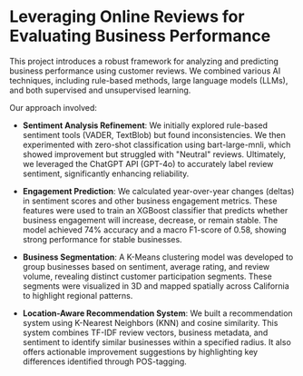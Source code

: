 # Leveraging Online Reviews for Evaluating Business Performance
This project introduces a robust framework for analyzing and predicting business performance using customer reviews. We combined various AI techniques, including rule-based methods, large language models (LLMs), and both supervised and unsupervised learning.

Our approach involved:

- **Sentiment Analysis Refinement**: We initially explored rule-based sentiment tools (VADER, TextBlob) but found inconsistencies. We then experimented with zero-shot classification using bart-large-mnli, which showed improvement but struggled with "Neutral" reviews. Ultimately, we leveraged the ChatGPT API (GPT-4o) to accurately label review sentiment, significantly enhancing reliability.

- **Engagement Prediction**: We calculated year-over-year changes (deltas) in sentiment scores and other business engagement metrics. These features were used to train an XGBoost classifier that predicts whether business engagement will increase, decrease, or remain stable. The model achieved 74% accuracy and a macro F1-score of 0.58, showing strong performance for stable businesses.

- **Business Segmentation**: A K-Means clustering model was developed to group businesses based on sentiment, average rating, and review volume, revealing distinct customer participation segments. These segments were visualized in 3D and mapped spatially across California to highlight regional patterns.

- **Location-Aware Recommendation System**: We built a recommendation system using K-Nearest Neighbors (KNN) and cosine similarity. This system combines TF-IDF review vectors, business metadata, and sentiment to identify similar businesses within a specified radius. It also offers actionable improvement suggestions by highlighting key differences identified through POS-tagging.
